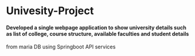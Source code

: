 # Univesity-Project
#### Developed a single webpage application to show university details such as list of college, course structure, available faculties and student details 
from maria DB using Springboot API services
